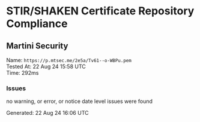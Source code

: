 # STIR/SHAKEN Certificate Repository Compliance

## Martini Security

Name: `https://p.mtsec.me/2e5a/Tv61--o-WBPu.pem`\
Tested At: 22 Aug 24 15:58 UTC\
Time: 292ms

### Issues

no warning, or error, or notice date level issues were found

Generated: 22 Aug 24 16:06 UTC